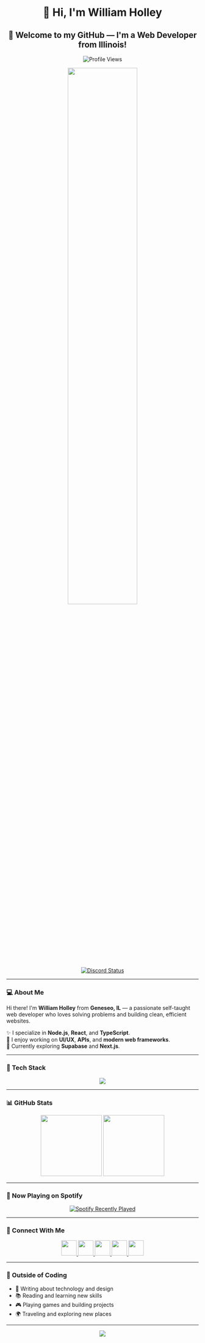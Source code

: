 <h1 align="center">💙 Hi, I'm William Holley</h1>

<h2 align="center">👋 Welcome to my GitHub — I'm a Web Developer from Illinois!</h2>

<p align="center">
  <img src="https://komarev.com/ghpvc/?username=4realwilly&label=Profile%20Views&color=1E90FF&style=flat-square" alt="Profile Views" />
</p>

<p align="center">
  <img src="https://capsule-render.vercel.app/api?type=rect&color=0:1E90FF,100:00BFFF&height=2" width="60%" />
</p>

<p align="center">
  <a href="https://discord.com/users/1342676516353343513" target="_blank">
    <img src="https://api.w4r.qzz.io/api?id=1342676516353343513" alt="Discord Status" />
  </a>
</p>

---

### 💻 About Me

Hi there! I'm **William Holley** from **Geneseo, IL** — a passionate self-taught web developer who loves solving problems and building clean, efficient websites.

✨ I specialize in **Node.js**, **React**, and **TypeScript**.  
🚀 I enjoy working on **UI/UX**, **APIs**, and **modern web frameworks**.  
🌱 Currently exploring **Supabase** and **Next.js**.

---

### 🧠 Tech Stack

<div align="center">
  <img src="https://skillicons.dev/icons?i=html,css,js,ts,nodejs,react,vite,vercel,supabase,java,gcp,aws,docker,cloudflare,vscode,github,replit,linkedin,discord,ai" />
</div>

---

### 📊 GitHub Stats

<div align="center">
  <img src="https://github-readme-stats.vercel.app/api?username=4realwilly&show_icons=true&theme=blueberry&count_private=true&hide_border=false" height="160" />
  <img src="https://github-readme-stats.vercel.app/api/top-langs?username=4realwilly&layout=compact&theme=blueberry&hide_border=false" height="160" />
</div>

---

### 🎵 Now Playing on Spotify

<div align="center">
  <a href="https://open.spotify.com/user/312byzmt3yb4w42d6l6di4vx2de4">
    <img src="https://spotify-recently-played-readme.vercel.app/api?user=312byzmt3yb4w42d6l6di4vx2de4&count=3&background_color=0d1117&border_color=1E90FF" alt="Spotify Recently Played" />
  </a>
</div>

---

### 🔗 Connect With Me

<div align="center">
  <a href="https://www.linkedin.com/in/williamholley" target="_blank">
    <img src="https://img.shields.io/badge/LinkedIn-1E90FF?style=for-the-badge&logo=linkedin&logoColor=white" height="40" />
  </a>
  <a href="https://www.youtube.com/@4realwilly" target="_blank">
    <img src="https://img.shields.io/badge/YouTube-0078D7?style=for-the-badge&logo=youtube&logoColor=white" height="40" />
  </a>
  <a href="https://www.instagram.com/4realwilly" target="_blank">
    <img src="https://img.shields.io/badge/Instagram-00BFFF?style=for-the-badge&logo=instagram&logoColor=white" height="40" />
  </a>
  <a href="mailto:4realwilly@gmail.com">
    <img src="https://img.shields.io/badge/Email-1E90FF?style=for-the-badge&logo=gmail&logoColor=white" height="40" />
  </a>
  <a href="https://discord.com/users/1342676516353343513" target="_blank">
    <img src="https://img.shields.io/badge/Discord-4169E1?style=for-the-badge&logo=discord&logoColor=white" height="40" />
  </a>
</div>

---

### 🎯 Outside of Coding

- 🧾 Writing about technology and design  
- 📚 Reading and learning new skills  
- 🎮 Playing games and building projects  
- 🌍 Traveling and exploring new places  

---

<div align="center">
  <img src="https://capsule-render.vercel.app/api?type=waving&color=0:00BFFF,100:1E90FF&height=100&section=footer" />
</div>

